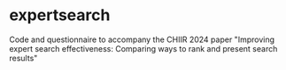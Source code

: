 # expertsearch
Code and questionnaire to accompany the CHIIR 2024 paper "Improving expert search effectiveness: Comparing ways to rank and present search results"
